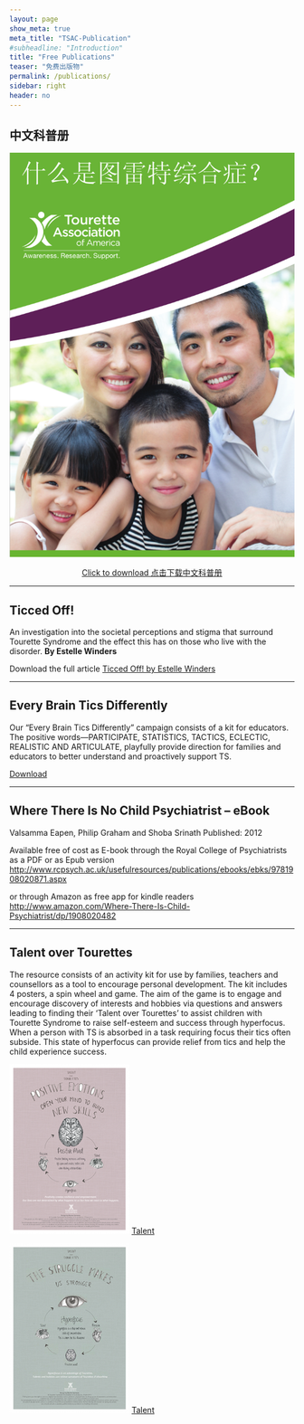 ```yaml
---
layout: page
show_meta: true
meta_title: "TSAC-Publication"
#subheadline: "Introduction"
title: "Free Publications"
teaser: "免费出版物"
permalink: /publications/
sidebar: right
header: no
---
```


## 中文科普册

![Branch](/images/whatis-cn.png)
<p align="center"><a href="http://www.tourette.org/media/whatisTSChinese102516aa.pdf">Click to download 点击下载中文科普册</a></p>


-------------


## Ticced Off!


An investigation into the societal perceptions and stigma that surround Tourette Syndrome and the effect this has on those who live with the disorder.
**By Estelle Winders**

Download the full article [Ticced Off! by Estelle Winders](http://www.tourette.org.au/wp-content/uploads/2016/12/Estelle-Winders-PIP.pdf)

-------------

## Every Brain Tics Differently

Our “Every Brain Tics Differently” campaign consists of a kit for educators. The positive words—PARTICIPATE, STATISTICS, TACTICS, ECLECTIC, REALISTIC AND ARTICULATE, playfully provide direction for families and educators to better understand and proactively support TS.

[Download](http://www.tourette.org.au/wp-content/uploads/2016/03/EveryBrainTicsDifferently.zip)


-------------

## Where There Is No Child Psychiatrist – eBook

Valsamma Eapen, Philip Graham and Shoba Srinath
Published: 2012

Available free of cost as E-book through the Royal College of Psychiatrists as a PDF or as Epub version
http://www.rcpsych.ac.uk/usefulresources/publications/ebooks/ebks/9781908020871.aspx

or through Amazon as free app for kindle readers
http://www.amazon.com/Where-There-Is-Child-Psychiatrist/dp/1908020482

--------

## Talent over Tourettes

The resource consists of an activity kit for use by families, teachers and counsellors as a tool to encourage personal development. The kit includes 4 posters, a spin wheel and game. The aim of the game is to engage and encourage discovery of interests and hobbies via questions and answers leading to finding their ‘Talent over Tourettes’ to assist children with Tourette Syndrome to raise self-esteem and success through hyperfocus. When a person with TS is absorbed in a task requiring focus their tics often subside. This state of hyperfocus can provide relief from tics and help the child experience success.

![Talent](/images/Talent1.png)
[Talent](http://www.tourette.org.au/wp-content/uploads/2015/11/Brain_E-poster144.pdf)

![Talent](/images/Talent2.png)
[Talent](http://www.tourette.org.au/wp-content/uploads/2015/11/Eye_poster144.pdf)

